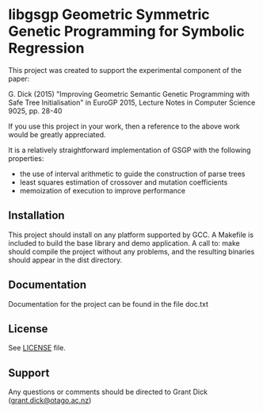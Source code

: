 libgsgp Geometric Symmetric Genetic Programming for Symbolic Regression
=======================================================================

This project was created to support the experimental component of the paper:

G. Dick (2015) "Improving Geometric Semantic Genetic Programming with
Safe Tree Initialisation" in EuroGP 2015, Lecture Notes in Computer
Science 9025, pp. 28-40

If you use this project in your work, then a reference to the above
work would be greatly appreciated.

It is a relatively straightforward implementation of GSGP with the
following properties:

* the use of interval arithmetic to guide the construction of parse trees
* least squares estimation of crossover and mutation coefficients
* memoization of execution to improve performance

Installation
------------

This project should install on any platform supported by GCC. A
Makefile is included to build the base library and demo application. A
call to:
  make
should compile the project without any problems, and the resulting
binaries should appear in the dist directory.

Documentation
-------------

Documentation for the project can be found in the file doc.txt

License
-------

See [LICENSE](LICENSE) file.

Support
-------

Any questions or comments should be directed to Grant Dick
(grant.dick@otago.ac.nz)
